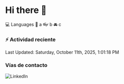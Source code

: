 # Hi there 👋

:computer: Languages
:pencil: a
:eyeglasses: b
:oncoming_automobile: c

### :zap: Actividad reciente
<!--RECENT_ACTIVITY:start-->
<!--RECENT_ACTIVITY:end-->
<!--RECENT_ACTIVITY:last_update-->
Last Updated: Saturday, October 11th, 2025, 1:01:18 PM
<!--RECENT_ACTIVITY:last_update_end-->

### Vías de contacto

![LinkedIn](https://www.linkedin.com/in/irving-hernández-226846205/)
